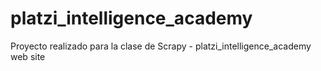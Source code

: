 # platzi_intelligence_academy
Proyecto realizado para la clase de Scrapy - platzi_intelligence_academy web site 
